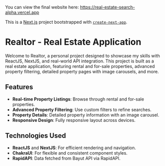 You can view the final website here: https://real-estate-search-alpha.vercel.app

This is a [Next.js](https://nextjs.org/) project bootstrapped with [`create-next-app`](https://github.com/vercel/next.js/tree/canary/packages/create-next-app).

# Realtor - Real Estate Application

Welcome to Realtor, a personal project designed to showcase my skills with ReactJS, NextJS, and real-world API integration. This project is built as a real estate application, featuring rental and for-sale properties, advanced property filtering, detailed property pages with image carousels, and more.

## Features

- **Real-time Property Listings**: Browse through rental and for-sale properties.
- **Advanced Property Filtering**: Use custom filters to refine searches.
- **Property Details**: Detailed property information with an image carousel.
- **Responsive Design**: Fully responsive layout across devices.

## Technologies Used

- **ReactJS** and **NextJS**: For efficient rendering and navigation.
- **ChakraUI**: For flexible and consistent component styles.
- **RapidAPI**: Data fetched from Bayut API via RapidAPI.
